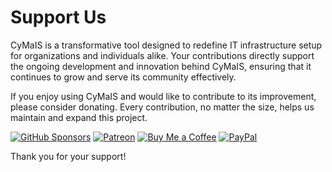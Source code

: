 # Support Us

CyMaIS is a transformative tool designed to redefine IT infrastructure setup for organizations and individuals alike. Your contributions directly support the ongoing development and innovation behind CyMaIS, ensuring that it continues to grow and serve its community effectively.

If you enjoy using CyMaIS and would like to contribute to its improvement, please consider donating. Every contribution, no matter the size, helps us maintain and expand this project.

[![GitHub Sponsors](https://img.shields.io/badge/Sponsor-GitHub%20Sponsors-blue?logo=github)](https://github.com/sponsors/kevinveenbirkenbach) [![Patreon](https://img.shields.io/badge/Support-Patreon-orange?logo=patreon)](https://www.patreon.com/c/kevinveenbirkenbach) [![Buy Me a Coffee](https://img.shields.io/badge/Buy%20me%20a%20Coffee-Funding-yellow?logo=buymeacoffee)](https://buymeacoffee.com/kevinveenbirkenbach) [![PayPal](https://img.shields.io/badge/Donate-PayPal-blue?logo=paypal)](https://s.veen.world/paypaldonate)

Thank you for your support!